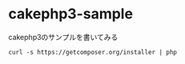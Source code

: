 cakephp3-sample
===============

cakephp3のサンプルを書いてみる

```
curl -s https://getcomposer.org/installer | php
```
